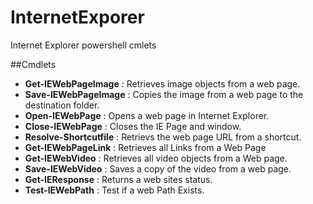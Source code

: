 # InternetExporer
Internet Explorer powershell cmlets

##Cmdlets

- **Get-IEWebPageImage** : Retrieves image objects from a web page.  
- **Save-IEWebPageImage** : Copies the image from a web page to the destination folder.  
- **Open-IEWebPage** : Opens a web page in Internet Explorer.  
- **Close-IEWebPage** : Closes the IE Page and window.
- **Resolve-Shortcutfile** : Retrievs the web page URL from a shortcut.  
- **Get-IEWebPageLink** : Retrieves all Links from a Web Page
- **Get-IEWebVideo** : Retrieves all video objects from a Web page.  
- **Save-IEWebVideo** : Saves a copy of the video from a web page.  
- **Get-IEResponse** : Returns a web sites status.  
- **Test-IEWebPath** : Test if a web Path Exists.  



